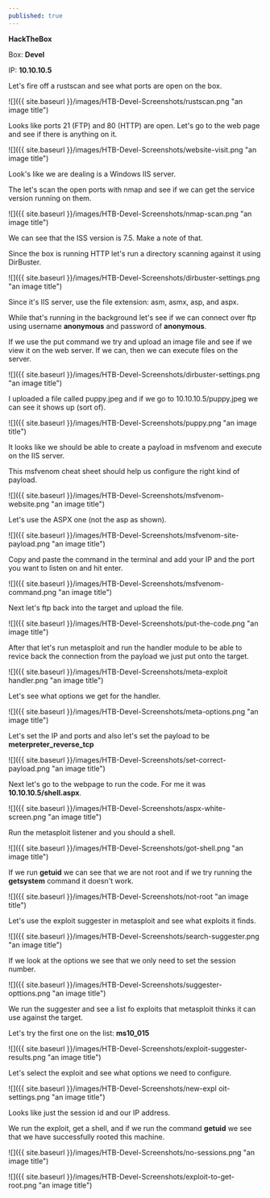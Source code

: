 ```yaml
---
published: true
---
```

**HackTheBox**

Box: **Devel**

IP: **10.10.10.5**

Let's fire off a rustscan and see what ports are open on the box.

![]({{ site.baseurl }}/images/HTB-Devel-Screenshots/rustscan.png "an image title")

Looks like ports 21 (FTP) and 80 (HTTP) are open. Let's go to the web page and see if there is anything on it.

![]({{ site.baseurl }}/images/HTB-Devel-Screenshots/website-visit.png "an image title")

Look's like we are dealing is a Windows IIS server.

The let's scan the open ports with nmap and see if we can get the service version running on them.

![]({{ site.baseurl }}/images/HTB-Devel-Screenshots/nmap-scan.png "an image title")

We can see that the ISS version is 7.5. Make a note of that. 

Since the box is running HTTP let's run a directory scanning against it using DirBuster.

![]({{ site.baseurl }}/images/HTB-Devel-Screenshots/dirbuster-settings.png "an image title")

Since it's IIS server, use the file extension: asm, asmx, asp, and aspx.

While that's running in the background let's see if we can connect over ftp using username **anonymous** and password of **anonymous**.

If we use the put command we try and upload an image file and see if we view it on the web server. If we can, then we can execute files on the server.

![]({{ site.baseurl }}/images/HTB-Devel-Screenshots/dirbuster-settings.png "an image title")

I uploaded a file called puppy.jpeg and if we go to 10.10.10.5/puppy.jpeg we can see it shows up (sort of).

![]({{ site.baseurl }}/images/HTB-Devel-Screenshots/puppy.png "an image title")

It looks like we should be able to create a payload in msfvenom and execute on the IIS server.

This msfvenom cheat sheet should help us configure the right kind of payload. 

![]({{ site.baseurl }}/images/HTB-Devel-Screenshots/msfvenom-website.png "an image title")

Let's use the ASPX one (not the asp as shown).

![]({{ site.baseurl }}/images/HTB-Devel-Screenshots/msfvenom-site-payload.png "an image title")

Copy and paste the command in the terminal and add your IP and the port you want to listen on and hit enter.

![]({{ site.baseurl }}/images/HTB-Devel-Screenshots/msfvenom-command.png "an image title")

Next let's ftp back into the target and upload the file.

![]({{ site.baseurl }}/images/HTB-Devel-Screenshots/put-the-code.png "an image title")

After that let's run metasploit and run the handler module to be able to revice back the connection from the payload we just put onto the target. 

![]({{ site.baseurl }}/images/HTB-Devel-Screenshots/meta-exploit handler.png "an image title")

Let's see what options we get for the handler.

![]({{ site.baseurl }}/images/HTB-Devel-Screenshots/meta-options.png "an image title")

Let's set the IP and ports and also let's set the payload to be **meterpreter_reverse_tcp**

![]({{ site.baseurl }}/images/HTB-Devel-Screenshots/set-correct-payload.png "an image title")

Next let's go to the webpage to run the code. For me it was **10.10.10.5/shell.aspx**.

![]({{ site.baseurl }}/images/HTB-Devel-Screenshots/aspx-white-screen.png "an image title")

Run the metasploit listener and you should a shell.

![]({{ site.baseurl }}/images/HTB-Devel-Screenshots/got-shell.png "an image title")

If we run **getuid** we can see that we are not root and if we try running the **getsystem** command it doesn't work. 

![]({{ site.baseurl }}/images/HTB-Devel-Screenshots/not-root "an image title")

Let's use the exploit suggester in metasploit and see what exploits it finds.

![]({{ site.baseurl }}/images/HTB-Devel-Screenshots/search-suggester.png "an image title")

If we look at the options we see that we only need to set the session number.

![]({{ site.baseurl }}/images/HTB-Devel-Screenshots/suggester-opttions.png "an image title")

We run the suggester and see a list fo exploits that metasploit thinks it can use against the target.

Let's try the first one on the list: **ms10_015**

![]({{ site.baseurl }}/images/HTB-Devel-Screenshots/exploit-suggester-results.png "an image title")

Let's select the exploit and see what options we need to configure.

![]({{ site.baseurl }}/images/HTB-Devel-Screenshots/new-expl oit-settings.png "an image title")

Looks like just the session id and our IP address.

We run the exploit, get a shell, and if we run the command **getuid** we see that we have successfully rooted this machine.

![]({{ site.baseurl }}/images/HTB-Devel-Screenshots/no-sessions.png "an image title")

![]({{ site.baseurl }}/images/HTB-Devel-Screenshots/exploit-to-get-root.png "an image title")
